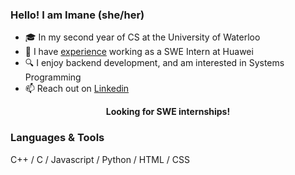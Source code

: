 ### Hello! I am Imane (she/her)

* 🎓 In my second year of CS at the University of Waterloo
* 💼 I have <a href="https://github.com/EnamiYa/Resume/blob/main/resume.pdf">experience</a> working as a SWE Intern at Huawei
* 🔍 I enjoy backend development, and am interested in Systems Programming
* 📫 Reach out on <a href="https://www.linkedin.com/in/iyacoubi/" >Linkedin</a>
  
<p align="center">
  <strong>
     Looking for SWE internships!
  </strong>
</p>

### Languages & Tools
C++ / C / Javascript / Python / HTML / CSS

<!-- RESOURCES
![](https://github.com/EnamiYa/EnamiYa/blob/main/japanese%20temple.gif)

 <img src="https://github-readme-stats.vercel.app/api/top-langs?username=enamiya&layout=compact"/>	
 
<img src="https://media2.giphy.com/media/QssGEmpkyEOhBCb7e1/giphy.gif?cid=ecf05e47a0n3gi1bfqntqmob8g9aid1oyj2wr3ds3mg700bl&rid=giphy.gif" width ="25" />

<img src="https://user-images.githubusercontent.com/73097560/115834477-dbab4500-a447-11eb-908a-139a6edaec5c.gif" /> -->
         
          

    


